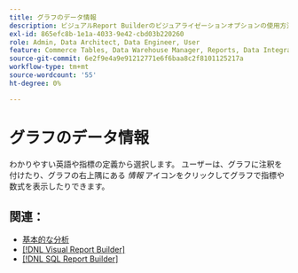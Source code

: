 ```yaml
---
title: グラフのデータ情報
description: ビジュアルReport Builderのビジュアライゼーションオプションの使用方法を説明します。
exl-id: 865efc8b-1e1a-4033-9e42-cbd03b220260
role: Admin, Data Architect, Data Engineer, User
feature: Commerce Tables, Data Warehouse Manager, Reports, Data Integration
source-git-commit: 6e2f9e4a9e91212771e6f6baa8c2f8101125217a
workflow-type: tm+mt
source-wordcount: '55'
ht-degree: 0%

---
```


# グラフのデータ情報

わかりやすい英語や指標の定義から選択します。 ユーザーは、グラフに注釈を付けたり、グラフの右上隅にある _情報_ アイコンをクリックしてグラフで指標や数式を表示したりできます。

## 関連：

* [基本的な分析](../../data-analyst/analysis/basic-analytics.md)
* [[!DNL Visual Report Builder]](../../data-user/reports/ess-rpt-build-visual.md)
* [[!DNL SQL Report Builder]](../../data-analyst/dev-reports/sql-rpt-bldr.md)
